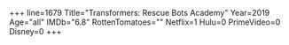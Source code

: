 +++
line=1679
Title="Transformers: Rescue Bots Academy"
Year=2019
Age="all"
IMDb="6.8"
RottenTomatoes=""
Netflix=1
Hulu=0
PrimeVideo=0
Disney=0
+++

